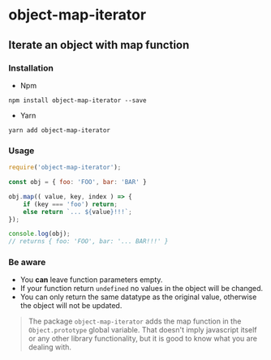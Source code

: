 # object-map-iterator

## Iterate an object with map function

### Installation

- Npm
```
npm install object-map-iterator --save
```
- Yarn
```
yarn add object-map-iterator
```

### Usage

```js
require('object-map-iterator');

const obj = { foo: 'FOO', bar: 'BAR' }

obj.map(( value, key, index ) => {
    if (key === 'foo') return;
    else return `... ${value}!!!`;
});

console.log(obj);
// returns { foo: 'FOO', bar: '... BAR!!!' }

```

### Be aware

 - You **can** leave function parameters empty.
 - If your function return ```undefined``` no values in the object will be changed.
 - You can only return the same datatype as the original value, otherwise the object will not be updated.

 > The package ```object-map-iterator``` adds the map function in the ```Object.prototype``` global variable. That doesn't imply javascript itself or any other library functionality, but it is good to know what you are dealing with.